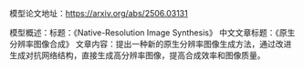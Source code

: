 模型论文地址：https://arxiv.org/abs/2506.03131

模型概述：标题：《Native-Resolution Image Synthesis》
中文文章标题：《原生分辨率图像合成》
文章内容：提出一种新的原生分辨率图像生成方法，通过改进生成对抗网络结构，直接生成高分辨率图像，提高合成效率和图像质量。
